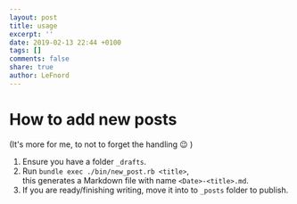 ```yaml
---
layout: post
title: usage
excerpt: ''
date: 2019-02-13 22:44 +0100
tags: []
comments: false
share: true
author: LeFnord
---
```


# How to add new posts
(It's more for me, to not to forget the handling 😉 )

1. Ensure you have a folder `_drafts`.  
2. Run `bundle exec ./bin/new_post.rb <title>`,  
   this generates a Markdown file with name `<Date>-<title>.md`.
3. If you are ready/finishing writing, move it into to `_posts` folder to publish.
